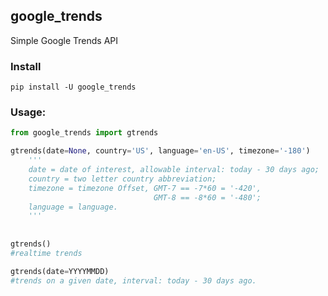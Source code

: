 ## google_trends

Simple Google Trends API


### Install

```
pip install -U google_trends
```

### Usage:
```python
from google_trends import gtrends

gtrends(date=None, country='US', language='en-US', timezone='-180')
    '''
    date = date of interest, allowable interval: today - 30 days ago;
    country = two letter country abbreviation;
    timezone = timezone Offset, GMT-7 == -7*60 = '-420',
                                GMT-8 == -8*60 = '-480';
    language = language.
    '''
 
 
gtrends()
#realtime trends

gtrends(date=YYYYMMDD)
#trends on a given date, interval: today - 30 days ago.
```
